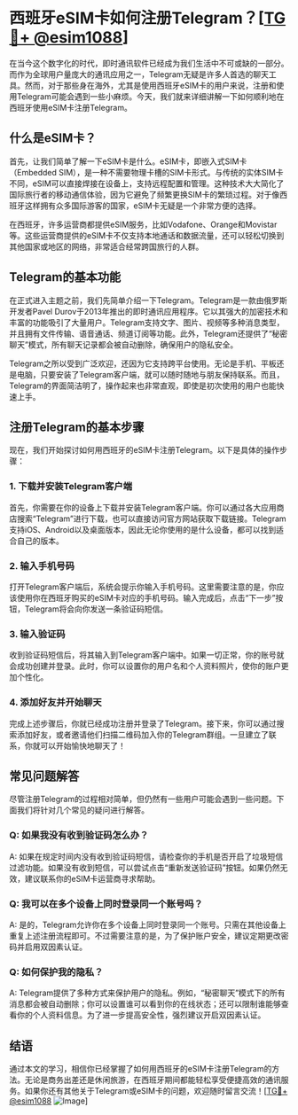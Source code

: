 # 西班牙eSIM卡如何注册Telegram？[[TG💪+ @esim1088](https://t.me/s/esim1088)]

在当今这个数字化的时代，即时通讯软件已经成为我们生活中不可或缺的一部分。而作为全球用户量庞大的通讯应用之一，Telegram无疑是许多人首选的聊天工具。然而，对于那些身在海外，尤其是使用西班牙eSIM卡的用户来说，注册和使用Telegram可能会遇到一些小麻烦。今天，我们就来详细讲解一下如何顺利地在西班牙使用eSIM卡注册Telegram。

## 什么是eSIM卡？

首先，让我们简单了解一下eSIM卡是什么。eSIM卡，即嵌入式SIM卡（Embedded SIM），是一种不需要物理卡槽的SIM卡形式。与传统的实体SIM卡不同，eSIM可以直接焊接在设备上，支持远程配置和管理。这种技术大大简化了国际旅行者的移动通信体验，因为它避免了频繁更换SIM卡的繁琐过程。对于像西班牙这样拥有众多国际游客的国家，eSIM卡无疑是一个非常方便的选择。

在西班牙，许多运营商都提供eSIM服务，比如Vodafone、Orange和Movistar等。这些运营商提供的eSIM卡不仅支持本地通话和数据流量，还可以轻松切换到其他国家或地区的网络，非常适合经常跨国旅行的人群。

## Telegram的基本功能

在正式进入主题之前，我们先简单介绍一下Telegram。Telegram是一款由俄罗斯开发者Pavel Durov于2013年推出的即时通讯应用程序。它以其强大的加密技术和丰富的功能吸引了大量用户。Telegram支持文字、图片、视频等多种消息类型，并且拥有文件传输、语音通话、频道订阅等功能。此外，Telegram还提供了“秘密聊天”模式，所有聊天记录都会被自动删除，确保用户的隐私安全。

Telegram之所以受到广泛欢迎，还因为它支持跨平台使用。无论是手机、平板还是电脑，只要安装了Telegram客户端，就可以随时随地与朋友保持联系。而且，Telegram的界面简洁明了，操作起来也非常直观，即使是初次使用的用户也能快速上手。

## 注册Telegram的基本步骤

现在，我们开始探讨如何用西班牙的eSIM卡注册Telegram。以下是具体的操作步骤：

### 1. 下载并安装Telegram客户端

首先，你需要在你的设备上下载并安装Telegram客户端。你可以通过各大应用商店搜索“Telegram”进行下载，也可以直接访问官方网站获取下载链接。Telegram支持iOS、Android以及桌面版本，因此无论你使用的是什么设备，都可以找到适合自己的版本。

### 2. 输入手机号码

打开Telegram客户端后，系统会提示你输入手机号码。这里需要注意的是，你应该使用你在西班牙购买的eSIM卡对应的手机号码。输入完成后，点击“下一步”按钮，Telegram将会向你发送一条验证码短信。

### 3. 输入验证码

收到验证码短信后，将其输入到Telegram客户端中。如果一切正常，你的账号就会成功创建并登录。此时，你可以设置你的用户名和个人资料照片，使你的账户更加个性化。

### 4. 添加好友并开始聊天

完成上述步骤后，你就已经成功注册并登录了Telegram。接下来，你可以通过搜索添加好友，或者邀请他们扫描二维码加入你的Telegram群组。一旦建立了联系，你就可以开始愉快地聊天了！

## 常见问题解答

尽管注册Telegram的过程相对简单，但仍然有一些用户可能会遇到一些问题。下面我们将针对几个常见的疑问进行解答。

### Q: 如果我没有收到验证码怎么办？

A: 如果在规定时间内没有收到验证码短信，请检查你的手机是否开启了垃圾短信过滤功能。如果没有收到短信，可以尝试点击“重新发送验证码”按钮。如果仍然无效，建议联系你的eSIM卡运营商寻求帮助。

### Q: 我可以在多个设备上同时登录同一个账号吗？

A: 是的，Telegram允许你在多个设备上同时登录同一个账号。只需在其他设备上重复上述注册流程即可。不过需要注意的是，为了保护账户安全，建议定期更改密码并启用双因素认证。

### Q: 如何保护我的隐私？

A: Telegram提供了多种方式来保护用户的隐私。例如，“秘密聊天”模式下的所有消息都会被自动删除；你可以设置谁可以看到你的在线状态；还可以限制谁能够查看你的个人资料信息。为了进一步提高安全性，强烈建议开启双因素认证。

## 结语

通过本文的学习，相信你已经掌握了如何用西班牙的eSIM卡注册Telegram的方法。无论是商务出差还是休闲旅游，在西班牙期间都能轻松享受便捷高效的通讯服务。如果你还有其他关于Telegram或eSIM卡的问题，欢迎随时留言交流！[[TG💪+ @esim1088](https://t.me/s/esim1088) ![Image](https://i.postimg.cc/4NQfJmqS/Snipaste-2025-05-13-00-14-12.png)]